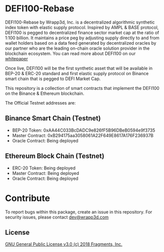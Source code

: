 # DEFI100-Rebase

DEFI100-Rebase by Wrapp3d, Inc. is a decentralized algorithmic synthetic index token with elastic supply protocol. Inspired by AMPL & BASE protocol, DEFI100 is pegged to decentralized finance sector market cap at the ratio of 1:100 billion. It maintains a price peg by adjusting supply directly to and from wallet holders based on a data feed generated by decentralized oracles by our partner who are the leading on-chain oracle solution provider in the blockchain ecosystem. You can read more about DEFI100 on our [whitepaper](https:defi100.wrapped.com) 

Once live, DEFI100 will be the first synthetic asset that will be available in BEP-20 & ERC-20 standard and first elastic supply protocol on Binance smart chain that is pegged to DEFI Market Cap. 

This repository is a collection of smart contracts that implement the DEFI100 on the Binance & Ethereum blockchain.

The Official Testnet addresses are:

## Binance Smart Chain (Testnet)

- BEP-20 Token:     0xAA44C033BcDADC9e826fF5B96DBeB0594e9f3735
- Master Contract:  0xB294175aa3058061A22F649E8617A176F236937B
- Oracle Contract:  Being deployed

## Ethereum Block Chain (Testnet)

- ERC-20 Token:     Being deployed
- Master Contract:  Being deployed
- Oracle Contract:  Being deployed

# Contribute

To report bugs within this package, create an issue in this repository. For security issues, please contact dev@wrapp3d.com

## License

[GNU General Public License v3.0 (c) 2018 Fragments, Inc.](./LICENSE)
